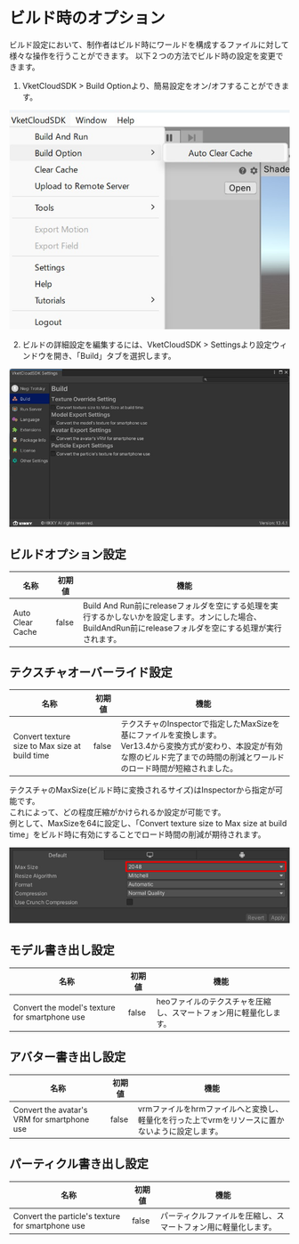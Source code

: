 # ビルド時のオプション

ビルド設定において、制作者はビルド時にワールドを構成するファイルに対して様々な操作を行うことができます。
以下２つの方法でビルド時の設定を変更できます。

1. VketCloudSDK > Build Optionより、簡易設定をオン/オフすることができます。

![BuildOptions_0](img/BuildOptions_0.jpg)

2. ビルドの詳細設定を編集するには、VketCloudSDK > Settingsより設定ウィンドウを開き、「Build」タブを選択します。

![BuildOptions_1](img/BuildOptions_1.jpg)

## ビルドオプション設定
| 名称 | 初期値 | 機能 |
| ---- | ---- | ---- |
| Auto Clear Cache | false | Build And Run前にreleaseフォルダを空にする処理を実行するかしないかを設定します。オンにした場合、BuildAndRun前にreleaseフォルダを空にする処理が実行されます。 |


## テクスチャオーバーライド設定

| 名称 | 初期値 | 機能 |
| ---- | ---- | ---- |
| Convert texture size to Max size at build time | false | テクスチャのInspectorで指定したMaxSizeを基にファイルを変換します。<br> Ver13.4から変換方式が変わり、本設定が有効な際のビルド完了までの時間の削減とワールドのロード時間が短縮されました。 |

テクスチャのMaxSize(ビルド時に変換されるサイズ)はInspectorから指定が可能です。<br>
これによって、どの程度圧縮がかけられるか設定が可能です。<br>
例として、MaxSizeを64に設定し、「Convert texture size to Max size at build time」をビルド時に有効にすることでロード時間の削減が期待されます。

![BuildOptions_2](img/BuildOptions_2.jpg)

## モデル書き出し設定

| 名称 | 初期値 | 機能 |
| ---- | ---- | ---- |
| Convert the model's texture for smartphone use | false | heoファイルのテクスチャを圧縮し、スマートフォン用に軽量化します。 |

## アバター書き出し設定

| 名称 | 初期値 | 機能 |
| ---- | ---- | ---- |
| Convert the avatar's VRM for smartphone use | false | vrmファイルをhrmファイルへと変換し、軽量化を行った上でvrmをリソースに置かないように設定します。 |

## パーティクル書き出し設定

| 名称 | 初期値 | 機能 |
| ---- | ---- | ---- |
| Convert the particle's texture for smartphone use | false | パーティクルファイルを圧縮し、スマートフォン用に軽量化します。 |
